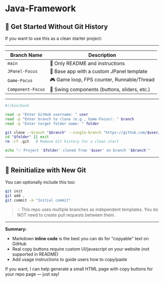 # Java-Framework

## 🚀 Get Started Without Git History

If you want to use this as a clean starter project:

---
| Branch Name         | Description                                  |
| ------------------- | -------------------------------------------- |
| `main`              | 📄 Only README and instructions              |
| `JPanel-Focus`      | 🧱 Base app with a custom JPanel template    |
| `Game-Focus`        | 🎮 Game loop, FPS counter, Runnable/Thread   |
| `Component-Focus`   | 🧰 Swing components (buttons, sliders, etc.) |
---
```bash
#!/bin/bash

read -p "Enter GitHub username: " user
read -p "Enter branch to clone (e.g., Game-Focus): " branch
read -p "Enter target folder name: " folder

git clone --branch "$branch" --single-branch "https://github.com/$user/JFrameTemplate.git" "$folder"
cd "$folder" || exit
rm -rf .git   # Remove Git history for a clean start

echo "✅ Project '$folder' cloned from '$user' on branch '$branch'"

```

---

## 🔄 Reinitialize with New Git

You can optionally include this too:

```bash
git init
git add .
git commit -m "Initial commit"
```
> 💡 This repo uses multiple branches as independent templates.
> You do NOT need to create pull requests between them.


---

**Summary:**

- Markdown **inline code** is the best you can do for "copyable" text on GitHub
- Real copy buttons require custom UI/javascript on your website (not supported in README)
- Add usage instructions to guide users how to copy/paste

If you want, I can help generate a small HTML page with copy buttons for your repo page — just say!



